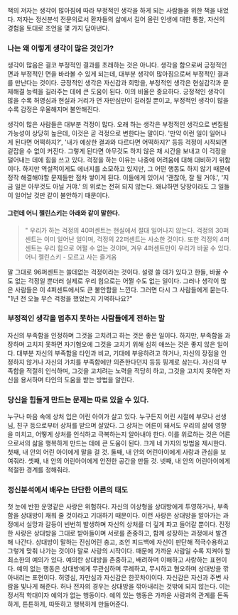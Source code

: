 책의 저자는 생각이 많아짐에 따라 부정적인 생각을 하게 되는 사람들을 위한 책을 내었다. 저자는 정신분석 전문의로서 환자들의 삶에서 길어 올린 인생에 대한 통찰, 자신의 경험을 토대로 조언을 몇 가지 담아낸다.

### 나는 왜 이렇게 생각이 많은 것인가?
생각이 많음은 결코 부정적인 결과를 초래하는 것은 아니다. 생각을 함으로써 긍정적인 면과 부정적인 면을 바라볼 수 있게 되는데, 대부분 생각이 많아짐으로써 부정적인 결과를 만난다는 것이다.
긍정적인 생각은 자신감과 희망을, 부정적인 생각은 현실감각과 문제해결 능력을 길러주는 데에 큰 도움이 된다. 이의 비율은 중요하다. 긍정적인 생각이 많을 수록 허영심과 현실과 거리가 먼 자만심만이 길러질 뿐이고, 부정적인 생각이 많을 수록 감정은 우울해지며 불안해진다.

생각이 많은 사람들은 대부분 걱정이 많다. 오래 하는 생각은 부정적인 생각으로 변질될 가능성이 상당히 높은데, 이것은 곧 걱정으로 변한다는 말이다. '만약 이런 일이 일어나게 된다면 어떡하지?', '내가 예상한 결과와 다르다면 어떡하지?' 등등 걱정이 시작되면 겉잡을 수 없이 커진다. 그렇게 된다면 아무것도 하지 않은 채 시간을 보내고 이 걱정을 덜어내는 데에 힘을 쓰고 있다.
걱정을 하는 이유는 나중에 어려움에 대해 대비하기 위함이다. 하지만 역설적이게도 에너지를 소모하고 있지만, 그 어떤 행동도 하지 않기 때문에 정작 해결해야할 문제들만 점차 쌓이게 된다. 이들에게 있어서 '괜찮아, 잘 될 거야.', '지금 일은 아무것도 아닐 거야.' 의 위로는 전혀 되지 않는다. 왜냐하면 당장이라도 그 일들이 일어날 것만 같이 불안하기 때문이다.

#### 그런데 어니 젤린스키는 아래와 같이 말한다.
>" 우리가 하는 걱정의 40퍼센트는 현실에서 절대 일어나지 않는다. 걱정의 30퍼센트는 이미 일어난 일이며, 걱정의 22퍼센트는 사소한 것이다. 또한 걱정의 4퍼센트는 우리 힘으로 어쩔 수 없는 것이며, 겨우 4퍼센트만이 우리가 바꿀 수 있다.
어니 젤린스키 - 모르고 사는 즐거움
 

말 그대로 96퍼센트는 쓸데없는 걱정이라는 것이다. 설령 쓸 데가 있다고 한들, 바꿀 수도 없는 걱정일 뿐더러 실제로 우리 힘으로는 어쩔 수도 없는 일이다. 그러나 생각이 많은 사람들은 이 4퍼센트에서도 큰 불안함을 느낀다. 그러면 다시 그 사람들에게 묻는다. "1년 전 오늘 무슨 걱정을 했었는지 기억하나요?"

### 부정적인 생각을 멈추지 못하는 사람들에게 전하는 말
자신의 부족함을 인정하며 그것을 고치려고 하는 것은 좋은 일이다. 하지만, 부족함을 과장하며 고치지 못하면 자기혐오에 그것을 고치기 위해 심히 애쓰는 것은 좋지 않은 일이다. 대부분 자신의 부족함을 타인과 비교, 기대에 부응하려고 하거나, 자신의 장점을 인정하지 않거나 자신의 가치를 부족함에만 의존한다던지 등등 핑계로 삼는다.
자신의 부족함을 적절히 인식하며, 그것을 고치려는 노력을 적당히 하고, 그것을 고치지 못하면 자신을 용서하며 타인의 도움을 받는 방법을 알린다.

### 당신을 힘들게 만드는 문제는 따로 있을 수 있다.
누구나 마음 속에 상처 입은 어린 아이가 살고 있다. 누구든지 어린 시절에 부모나 선생님, 친구 등으로부터 상처를 받으며 살았다. 그 상처는 어른이 돼서도 우리의 삶에 영향을 미치고, 어떻게 상처를 인식하고 극복하는지 알아내야 한다. 이를 위로하는 것은 어른으로서의 삶을 행복하게 만드는 데에 큰 도움이 된다. 크게 네 가지의 방법을 제시한다. 첫째, 내 안의 어린 아이에게 말을 걸 것. 둘째, 내 안의 어린아이에게 사랑과 관심을 보여줘라. 셋째, 내 안의 어린아이에게 안전한 공간을 만들 것. 넷째, 내 안의 어린아이에게 적절한 경계를 정해줘라.
### 정신분석에서 배우는 단단한 어른의 태도
첫 눈에 반한 운명같은 사랑은 위험하다. 자신의 이상형을 상대방에게 투영하거나, 부족함을 상대방이 채워 줄 것이라고 기대하기 때문이다. 이런 사랑은 상대방을 알아가는 과정에서 실망과 갈등이 빈번히 발생하며 자신의 상처를 더 깊게 파고 들어갈 뿐이다. 진정한 사랑은 상대방을 그대로 받아들이며 서로를 존중하고, 함께 성장하는 과정에서 발견해 나간다. 상대방이 말하는 진심어린 충고, 조언 피드백에 자신이 판단해 적극수용하고 그렇게 맞춰 나가는 것이야 말로 사랑의 시작이다.
때문에 가까운 사람일 수록 지켜야 할 최소한의 예의가 있다. 예의란 상대방을 존중하고, 배려하며 이해하고 사랑하는 표현이다. 예의 없는 행동은 상대방에게 무관심하며 무례하고, 무시하고 혐오하며 상대방을 깎아내리는 표현이다.
허영심, 자만심과 자신감은 한끗차이이다. 자신감은 자신과 주변 사람을 빛나게 해준다. 허나 전자의 경우는 상대방을 깎아내리는 것밖에 되지 않는다. 이는 정서적 학대이자 예의가 없는 행동이다. 예의 있는 행동은 가까운 사람과의 관계를 돈독하게, 튼튼하게, 따뜻하고 행복하게 만들어준다.